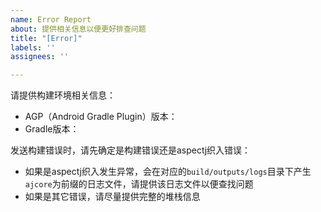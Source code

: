 ```yaml
---
name: Error Report
about: 提供相关信息以便更好排查问题
title: "[Error]"
labels: ''
assignees: ''

---
```


请提供构建环境相关信息：
- AGP（Android Gradle Plugin）版本：
- Gradle版本：

发送构建错误时，请先确定是构建错误还是aspectj织入错误：
- 如果是aspectj织入发生异常，会在对应的`build/outputs/logs`目录下产生`ajcore`为前缀的日志文件，请提供该日志文件以便查找问题
- 如果是其它错误，请尽量提供完整的堆栈信息
